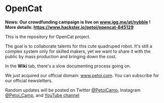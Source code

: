 # OpenCat
**News: Our crowdfunding campaign is live on www.igg.me/at/nybble !**
**More details: https://www.hackster.io/petoi/opencat-845129**

This is the repository for OpenCat project. 

The goal is to collaborate talents for this cute quadruped robot. It's still a complex system only for skilled makers, yet we want to share it with the public by mass production and bringing down the cost. 

In the **Wiki** tab, there's a slow documenting process going on. 

We just acquired our official domain: www.petoi.com. You can subscribe for our official newsletters.

Random updates will be posted on Twitter [@PetoiCamp](https://twitter.com/petoicamp), Instagram [@Petoi_Camp](https://www.instagram.com/petoi_camp/), and [YouTube channel](https://www.youtube.com/c/rongzhongli)


